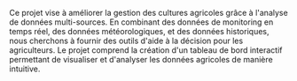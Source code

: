 Ce projet vise à améliorer la gestion des cultures agricoles grâce à l'analyse de données multi-sources. En combinant des données de monitoring en temps réel, des données météorologiques, et des données historiques, nous cherchons à fournir des outils d'aide à la décision pour les agriculteurs. Le projet comprend la création d'un tableau de bord interactif permettant de visualiser et d'analyser les données agricoles de manière intuitive.
